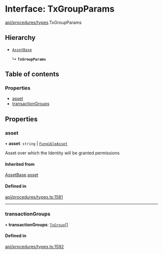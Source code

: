 # Interface: TxGroupParams

[api/procedures/types](../wiki/api.procedures.types).TxGroupParams

## Hierarchy

- [`AssetBase`](../wiki/api.procedures.types.AssetBase)

  ↳ **`TxGroupParams`**

## Table of contents

### Properties

- [asset](../wiki/api.procedures.types.TxGroupParams#asset)
- [transactionGroups](../wiki/api.procedures.types.TxGroupParams#transactiongroups)

## Properties

### asset

• **asset**: `string` \| [`FungibleAsset`](../wiki/api.entities.Asset.Fungible.FungibleAsset)

Asset over which the Identity will be granted permissions

#### Inherited from

[AssetBase](../wiki/api.procedures.types.AssetBase).[asset](../wiki/api.procedures.types.AssetBase#asset)

#### Defined in

[api/procedures/types.ts:1581](https://github.com/PolymeshAssociation/polymesh-sdk/blob/9a8715021/src/api/procedures/types.ts#L1581)

___

### transactionGroups

• **transactionGroups**: [`TxGroup`](../wiki/api.procedures.types.TxGroup)[]

#### Defined in

[api/procedures/types.ts:1592](https://github.com/PolymeshAssociation/polymesh-sdk/blob/9a8715021/src/api/procedures/types.ts#L1592)
